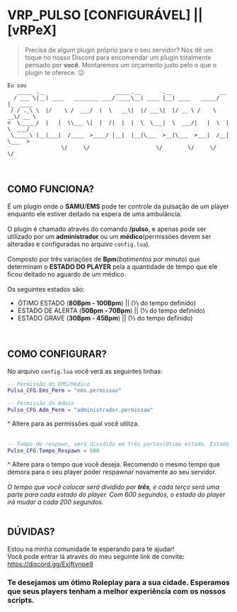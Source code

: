 # VRP_PULSO [**CONFIGURÁVEL**] || [**vRPeX**]

> Precisa de algum plugin próprio para o seu servidor? Nos dê um toque no nosso Discord para encomendar um plugin totalmente pensado por **você**. Montaremos um orçamento justo pelo o que o plugin te oferece. 😉

```
Eu sou
   _____ .__                      _____.__       .__               __          
  / ___ \|__| ____   ________ ___/ ____\__| ____ |__| ____   _____/  |_  ____  
 / / ._\ \  |/    \ /  ___/  |  \   __\|  |/ ___\|  |/ __ \ /    \   __\/ __ \ 
<  \_____/  |   |  \\___ \|  |  /|  |  |  \  \___|  \  ___/|   |  \  | \  ___/ 
 \_____\ |__|___|  /____  >____/ |__|  |__|\___  >__|\___  >___|  /__|  \___  >
                 \/     \/                     \/        \/     \/          \/ 
```

<br>

## COMO FUNCIONA?
É um plugin onde o **SAMU**/**EMS** pode ter controle da pulsação de um player enquanto ele estiver deitado na espera de uma ambulância.
<br>
<br>
O plugin é chamado através do comando **/pulso**, e apenas pode ser utilizado por um **administrador** ou um **médico**(permissões devem ser alteradas e configuradas no arquivo `config.lua`).
<br>
<br>
Composto por três variações de **Bpm**(*batimentos por minuto*) que determinam o **ESTADO DO PLAYER** pela a quantidade de tempo que ele ficou deitado no aguardo de um médico.
<br>
<br>
Os seguintes estados são:
- ÓTIMO ESTADO (**80Bpm - 100Bpm**) || (⅓ do tempo definido)
- ESTADO DE ALERTA (**50Bpm - 70Bpm**) || (⅓ do tempo definido)
- ESTADO GRAVE (**30Bpm - 45Bpm**) || (⅓ do tempo definido)
<br>

## COMO CONFIGURAR?
No arquivo `config.lua` você verá as seguintes linhas:
```lua
-- Permissão do EMS/Médico
Pulso_CFG.Ems_Perm = "ems.permissao"
```
```lua
-- Permissão do Admin
Pulso_CFG.Adm_Perm = "administrador.permissao"
```
^ Altere para as permissões qual você utiliza.
<br>
<br>
```lua
-- Tempo de respawn, será dividida em três partes(Ótimo estado, Estado de Alerta e Estado Grave)
Pulso_CFG.Tempo_Respawn = 600 
```
^ Altere para o tempo que você deseja. Recomendo o mesmo tempo que demora para o seu player poder respawnar novamente ao seu servidor.
<br>
<br>
*O tempo que você colocar será dividido por **três**, e cada terço será uma parte para cada estado do player.
Com 600 segundos, o estado do player irá mudar a cada 200 segundos.*
<br>
<br>

## DÚVIDAS?
Estou na minha comunidade te esperando para te ajudar!
<br>
Você pode entrar lá através do meu seguinte link de convite: https://discord.gg/Exjftynpe9

### Te desejamos um ótimo Roleplay para a sua cidade. Esperamos que seus players tenham a melhor experiência com os nossos scripts.
